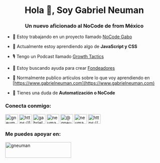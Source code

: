 <h1 align="center">Hola 👋, Soy Gabriel Neuman</h1>
<h3 align="center">Un nuevo aficionado al NoCode de from México</h3>

- 🔭 Estoy trabajando en un proyecto llamado [NoCode Gabo](www.nocodegabo.com)

- 🌱 Actualmente estoy aprendiendo algo de **JavaScript y CSS**

- 🎙️ Tengo un Podcast llamado [Growth Tactics](www.growthtacticspodcast.com)

- 🤝 Estoy buscando ayuda para crear [Fondeadores](www.fondeadores.com)

- 📝 Normalmente publico artículos sobre lo que voy aprendiendo en [https://www.gabrielneuman.com](https://www.gabrielneuman.com)

- 💬 Tienes una duda de **Automatización o NoCode**

<h3 align="left">Conecta conmigo:</h3>
<p align="left">
<a href="https://twitter.com/gneuman" target="blank"><img align="center" src="https://raw.githubusercontent.com/rahuldkjain/github-profile-readme-generator/master/src/images/icons/Social/twitter.svg" alt="gneuman" height="30" width="40" /></a>
<a href="https://linkedin.com/in/https://linkedin.com/in/gabrielneuman" target="blank"><img align="center" src="https://raw.githubusercontent.com/rahuldkjain/github-profile-readme-generator/master/src/images/icons/Social/linked-in-alt.svg" alt="https://linkedin.com/in/gabrielneuman" height="30" width="40" /></a>
<a href="https://fb.com/gabrielneumanbonder" target="blank"><img align="center" src="https://raw.githubusercontent.com/rahuldkjain/github-profile-readme-generator/master/src/images/icons/Social/facebook.svg" alt="gabrielneumanbonder" height="30" width="40" /></a>
<a href="https://instagram.com/neumang" target="blank"><img align="center" src="https://raw.githubusercontent.com/rahuldkjain/github-profile-readme-generator/master/src/images/icons/Social/instagram.svg" alt="neumang" height="30" width="40" /></a>
<a href="https://medium.com/@gneuman" target="blank"><img align="center" src="https://raw.githubusercontent.com/rahuldkjain/github-profile-readme-generator/master/src/images/icons/Social/medium.svg" alt="@gneuman" height="30" width="40" /></a>
<a href="https://www.youtube.com/c/neumang" target="blank"><img align="center" src="https://raw.githubusercontent.com/rahuldkjain/github-profile-readme-generator/master/src/images/icons/Social/youtube.svg" alt="neumang" height="30" width="40" /></a>
<a href="https://gabrielneuman.com/feed" target="blank"><img align="center" src="https://raw.githubusercontent.com/rahuldkjain/github-profile-readme-generator/master/src/images/icons/Social/rss.svg" alt="https://gabrielneuman.com/feed" height="30" width="40" /></a>
</p>

<h3 align="left">Me puedes apoyar en:</h3>
<p><a href="https://www.buymeacoffee.com/gneuman"> <img align="left" src="https://cdn.buymeacoffee.com/buttons/v2/default-yellow.png" height="50" width="210" alt="gneuman" /></a></p><br><br>
